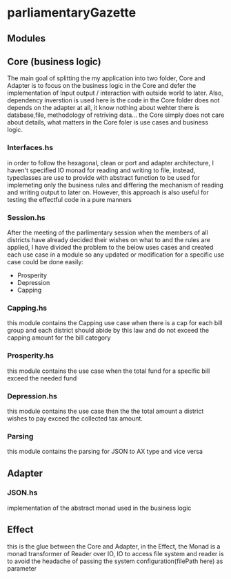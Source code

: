 # parliamentaryGazette
## Modules
## Core (business logic)
The main goal of splitting the my application into two folder, Core and Adapter is to focus on the business logic in the Core and defer the implementation of Input output / interaction with outside world to later. Also, dependency inverstion is used here is the code in the Core folder does not depends on the adapter at all, it know nothing about wehter there is database,file, methodology of retriving data... the Core simply does not care about details, what matters in the Core foler is use cases and business logic.
### Interfaces.hs
in order to follow the hexagonal, clean or port and adapter architecture, I haven't specified IO monad for reading and writing to file, instead, typeclasses are use to provide with abstract function to be used for implemeting only the business rules and differing the mechanism of reading and writing output to later on. However, this approach is also useful for testing the effectful code in a pure manners


### Session.hs
After the meeting of the parlimentary session when the members of all districts have already decided their wishes on what to and the 
rules are applied, I have divided the problem to the below uses cases and created each use case in a module so any updated or modification for a specific use case could be done easily:

- Prosperity
- Depression
- Capping

### Capping.hs 
this module contains the Capping use case when there is a cap for each bill group and each district should abide by this law
and do not exceed the capping amount for the bill category

### Prosperity.hs
this module contains the use case when the total fund for a specific bill exceed the needed fund

### Depression.hs
this module contains the use case then the the total amount a district wishes to pay exceed the collected tax amount.

### Parsing 
this module contains the parsing for JSON to AX type and vice versa

## Adapter
### JSON.hs
implementation of the abstract monad used in the business logic

## Effect 
this is the glue between the Core and Adapter, in the Effect, the Monad is a monad transformer of Reader over IO, IO to access file system and reader is to avoid the headache of passing the system configuration(filePath here) as parameter
